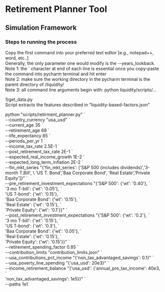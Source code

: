 # Retirement Planner Tool

## Simulation Framework

### Steps to running the process 
Copy the first command into your preferred text editor [e.g., notepad++, word, etc..]  
Generally, the only parameter one would modify is the --years_lookback.  
Note 1: the \` character at end of each line is essential once you copy-paste the command into pycharm terminal and hit enter  
Note 2: make sure the working directory in the pycharm terminal is the parent directory of /liquidity/  
Note 3: all command line arguments begin with: python liquidity/scripts/...
  
  
1)get_data.py  
Script extracts the features described in “liquidity-based-factors.json”  

python "scripts/retirment_planner.py" \`      
--country_currency "usa_usd" \`  
--current_age 35 \`  
--retirement_age 68 \`  
--life_expectancy 85 \`  
--periods_per_yr 1 \`  
--income_tax_rate 2.5E-1 \`  
--post_retirement_tax_rate 2E-1 \`  
--expected_real_income_growth 1E-2 \`  
--expected_long_term_inflation 2E-2 \`   
--fin_mkt_series "{'fin_mkt_series': ['S&P 500 (includes dividends)','3-month T.Bill',  \ 
                'US T. Bond','Baa Corporate Bond', 'Real Estate','Private Equity']}"  \`  
--pre_retirement_investment_expectations "{'S&P 500': {'wt': '0.40'}, \`  
                '3 mo T-bill': {'wt': '0.05'}, \`  
                'US T-bond': {'wt': '0.15'}, \`  
                'Baa Corporate Bond': {'wt': '0.15'}, \`  
                'Real Estate': {'wt': '0.15'}, \`  
                'Private Equity': {'wt': '0.1'}}"  \`  
--post_retirement_investment_expectations "{'S&P 500': {'wt': '0.2'}, \`  
                '3 mo T-bill': {'wt': '0.15'}, \`  
                'US T-bond': {'wt': '0.3'}, \`  
                'Baa Corporate Bond': {'wt': '0.05'}, \`  
                'Real Estate': {'wt': '0.15'}, \`  
                'Private Equity': {'wt': '0.15'}}" \`  
--retirement_spending_factor 0.85 \`  
--contribution_limits "contribution_limits.json" \`  
--usa_contributions_pct_income "{'non_tax_advantaged_savings': 0.1}" \`  
--usa_poverty_line_spending "{'usa_usd': 20e3}" \`  
--income_retirement_balance "{'usa_usd': {'annual_pre_tax_income': 40e3, \`    
                    'non_tax_advantaged_savings': 1e5}}" \`    
--paths 1e1  
